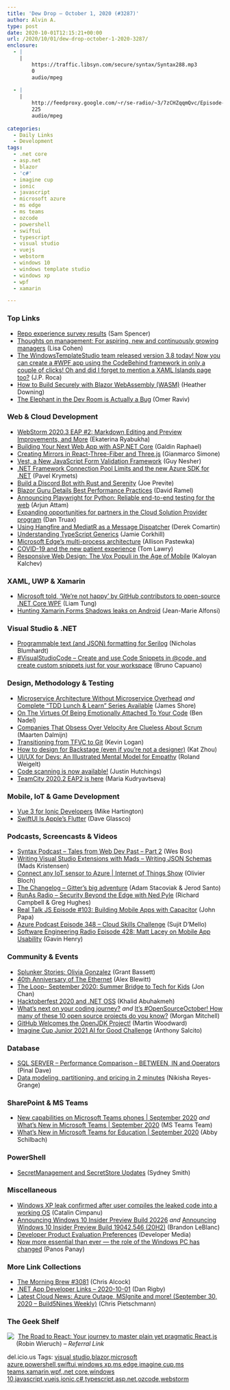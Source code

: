 ```yaml
---
title: 'Dew Drop – October 1, 2020 (#3287)'
author: Alvin A.
type: post
date: 2020-10-01T12:15:21+00:00
url: /2020/10/01/dew-drop-october-1-2020-3287/
enclosure:
  - |
    |
        https://traffic.libsyn.com/secure/syntax/Syntax288.mp3
        0
        audio/mpeg
        
  - |
    |
        http://feedproxy.google.com/~r/se-radio/~3/7zCHZqqmQvc/Episode-428-Matt-Lacey-on-Mobile-App-Usability.mp3
        225
        audio/mpeg
        
categories:
  - Daily Links
  - Development
tags:
  - .net core
  - asp.net
  - blazor
  - 'c#'
  - imagine cup
  - ionic
  - javascript
  - microsoft azure
  - ms edge
  - ms teams
  - ozcode
  - powershell
  - swiftui
  - typescript
  - visual studio
  - vuejs
  - webstorm
  - windows 10
  - windows template studio
  - windows xp
  - wpf
  - xamarin

---
```

### <a name="top"></a>Top Links

  * <a href="https://devblogs.microsoft.com/dotnet/repo-experience-survey-results/?WT.mc_id=DOP-MVP-4025064" target="_blank" rel="noopener noreferrer">Repo experience survey results</a> (Sam Spencer)
  * <a href="https://www.linkedin.com/pulse/thoughts-management-aspiring-new-continuously-growing-lisa-cohen/" target="_blank" rel="noopener noreferrer">Thoughts on management: For aspiring, new and continuously growing managers</a> (Lisa Cohen)
  * <a href="https://twitter.com/jpthepm/status/1311360885051592707?s=27" target="_blank" rel="noopener noreferrer">The WindowsTemplateStudio team released version 3.8 today! Now you can create a #WPF app using the CodeBehind framework in only a couple of clicks! Oh and did I forget to mention a XAML Islands page too?</a> (J.P. Roca)
  * <a href="https://developer.okta.com/blog/2020/09/30/blazor-webassembly-wasm-dotnetcore" target="_blank" rel="noopener noreferrer">How to Build Securely with Blazor WebAssembly (WASM)</a> (Heather Downing)
  * <a href="https://oz-code.com/blog/net-c-tips/the-elephant-in-the-dev-room-is-actually-a-bug" target="_blank" rel="noopener noreferrer">The Elephant in the Dev Room is Actually a Bug</a> (Omer Raviv)



### <a name="web"></a>Web & Cloud Development

  * <a href="https://blog.jetbrains.com/webstorm/2020/10/webstorm-2020-3-eap-2/" target="_blank" rel="noopener noreferrer">WebStorm 2020.3 EAP #2: Markdown Editing and Preview Improvements, and More</a> (Ekaterina Ryabukha)
  * <a href="https://www.telerik.com/blogs/building-web-app-aspnet-core" target="_blank" rel="noopener noreferrer">Building Your Next Web App with ASP.NET Core</a> (Galdin Raphael)
  * <a href="http://feedproxy.google.com/~r/tympanus/~3/UC0Ga86PAxE/" target="_blank" rel="noopener noreferrer">Creating Mirrors in React-Three-Fiber and Three.js</a> (Gianmarco Simone)
  * <a href="https://www.infoq.com/news/2020/09/vest-form-validation/?utm_campaign=infoq_content&utm_source=infoq&utm_medium=feed&utm_term=global" target="_blank" rel="noopener noreferrer">Vest, a New JavaScript Form Validation Framework</a> (Guy Nesher)
  * <a href="https://devblogs.microsoft.com/azure-sdk/net-framework-connection-pool-limits/?WT.mc_id=DOP-MVP-4025064" target="_blank" rel="noopener noreferrer">.NET Framework Connection Pool Limits and the new Azure SDK for .NET</a> (Pavel Krymets)
  * <a href="https://developers.facebook.com/blog/post/2020/09/30/build-discord-bot-with-rust-and-serenity/" target="_blank" rel="noopener noreferrer">Build a Discord Bot with Rust and Serenity</a> (Joe Previte)
  * <a href="https://visualstudiomagazine.com/articles/2020/09/30/blazor-performance.aspx" target="_blank" rel="noopener noreferrer">Blazor Guru Details Best Performance Practices</a> (David Ramel)
  * <a href="https://devblogs.microsoft.com/python/announcing-playwright-for-python-reliable-end-to-end-testing-for-the-web/?WT.mc_id=DOP-MVP-4025064" target="_blank" rel="noopener noreferrer">Announcing Playwright for Python: Reliable end-to-end testing for the web</a> (Arjun Attam)
  * <a href="https://blogs.partner.microsoft.com/mpn/expanding-opportunities-for-partners-in-the-cloud-solution-provider-program/" target="_blank" rel="noopener noreferrer">Expanding opportunities for partners in the Cloud Solution Provider program</a> (Dan Truax)
  * <a href="https://codeopinion.com/using-hangfire-and-mediatr-as-a-message-dispatcher/?utm_source=rss&utm_medium=rss&utm_campaign=using-hangfire-and-mediatr-as-a-message-dispatcher" target="_blank" rel="noopener noreferrer">Using Hangfire and MediatR as a Message Dispatcher</a> (Derek Comartin)
  * <a href="https://smashingmagazine.com/2020/10/understanding-typescript-generics/" target="_blank" rel="noopener noreferrer">Understanding TypeScript Generics</a> (Jamie Corkhill)
  * <a href="https://blogs.windows.com/msedgedev/2020/09/30/microsoft-edge-multi-process-architecture/?WT.mc_id=WD-MVP-4025064" target="_blank" rel="noopener noreferrer">Microsoft Edge’s multi-process architecture</a> (Allison Pastewka)
  * <a href="https://cloudblogs.microsoft.com/industry-blog/microsoft-in-business/health/2020/09/30/covid-19-and-the-new-patient-experience/?WT.mc_id=DOP-MVP-4025064" target="_blank" rel="noopener noreferrer">COVID-19 and the new patient experience</a> (Tom Lawry)
  * <a href="https://feeds.telerik.com/link/10828/13918883/responsive-web-design-vox-populi-in-the-age-of-mobile" target="_blank" rel="noopener noreferrer">Responsive Web Design: The Vox Populi in the Age of Mobile</a> (Kaloyan Kalchev)



### <a name="silverlight"></a>XAML, UWP & Xamarin

  * <a href="https://www.zdnet.com/article/microsoft-told-were-not-happy-by-github-contributors-to-open-source-net-core-wpf/#ftag=RSSbaffb68" target="_blank" rel="noopener noreferrer">Microsoft told, &#8216;We&#8217;re not happy&#8217; by GitHub contributors to open-source .NET Core WPF</a> (Liam Tung)
  * <a href="https://www.sharpnado.com/shadows-leaks/" target="_blank" rel="noopener noreferrer">Hunting Xamarin.Forms Shadows leaks on Android</a> (Jean-Marie Alfonsi)



### <a name="dotnet"></a>Visual Studio & .NET

  * <a href="https://nblumhardt.com/2020/10/programmable-serilog-formatting/" target="_blank" rel="noopener noreferrer">Programmable text (and JSON) formatting for Serilog</a> (Nicholas Blumhardt)
  * <a href="http://feedproxy.google.com/~r/elbruno/~3/5Jlsf9229z8/" target="_blank" rel="noopener noreferrer">#VisualStudioCode – Create and use Code Snippets in @code, and create custom snippets just for your workspace</a> (Bruno Capuano)



### <a name="design"></a>Design, Methodology & Testing

  * <a href="https://www.jamesshore.com/v2/projects/lunch-and-learn/microservice-architecture-without-overhead" target="_blank" rel="noopener noreferrer">Microservice Architecture Without Microservice Overhead</a> _and_ <a href="https://www.jamesshore.com/v2/blog/2020/complete-tdd-lunch-and-learn-series-available" target="_blank" rel="noopener noreferrer">Complete “TDD Lunch & Learn” Series Available</a> (James Shore)
  * <a href="https://www.bennadel.com/blog/3901-on-the-virtues-of-being-emotionally-attached-to-your-code.htm" target="_blank" rel="noopener noreferrer">On The Virtues Of Being Emotionally Attached To Your Code</a> (Ben Nadel)
  * <a href="https://medium.com/better-programming/companies-that-obsess-over-velocity-are-clueless-about-scrum-f7654e9cab34" target="_blank" rel="noopener noreferrer">Companies That Obsess Over Velocity Are Clueless About Scrum</a> (Maarten Dalmijn)
  * <a href="https://www.aligneddev.net/blog/2020/transitioning-from-tfvc-to-git/" target="_blank" rel="noopener noreferrer">Transitioning from TFVC to Git</a> (Kevin Logan)
  * <a href="https://backstage.io/blog/2020/09/30/backstage-design-system.html" target="_blank" rel="noopener noreferrer">How to design for Backstage (even if you’re not a designer)</a> (Kat Zhou)
  * <a href="https://weblogs.asp.net/rweigelt/ui-ux-for-devs-an-illustrated-mental-model-for-empathy?WT.mc_id=DOP-MVP-4025064" target="_blank" rel="noopener noreferrer">UI/UX for Devs: An Illustrated Mental Model for Empathy</a> (Roland Weigelt)
  * <a href="https://github.blog/2020-09-30-code-scanning-is-now-available/" target="_blank" rel="noopener noreferrer">Code scanning is now available!</a> (Justin Hutchings)
  * <a href="https://blog.jetbrains.com/teamcity/2020/09/teamcity-2020-2-eap2-is-here/" target="_blank" rel="noopener noreferrer">TeamCity 2020.2 EAP2 is here</a> (Maria Kudryavtseva)



### <a name="mobile"></a>Mobile, IoT & Game Development

  * <a href="https://ionicframework.com/blog/vue-3-for-ionic-developers/" target="_blank" rel="noopener noreferrer">Vue 3 for Ionic Developers</a> (Mike Hartington)
  * <a href="https://medium.com/swlh/swiftui-is-apples-flutter-184d16001bd9?source=rss----f5af2b715248---4" target="_blank" rel="noopener noreferrer">SwiftUI Is Apple’s Flutter</a> (Dave Glassco)



### <a name="podcasts"></a>Podcasts, Screencasts & Videos

  * <a href="https://traffic.libsyn.com/secure/syntax/Syntax288.mp3" target="_blank" rel="noopener noreferrer">Syntax Podcast &#8211; Tales from Web Dev Past &#8211; Part 2</a> (Wes Bos)
  * <a href="http://www.youtube.com/watch?v=4ywMbCqQtv8" target="_blank" rel="noopener noreferrer">Writing Visual Studio Extensions with Mads &#8211; Writing JSON Schemas</a> (Mads Kristensen)
  * <a href="https://channel9.msdn.com/Shows/Internet-of-Things-Show/Connect-any-IoT-sensor-to-Azure?WT.mc_id=DOP-MVP-4025064" target="_blank" rel="noopener noreferrer">Connect any IoT sensor to Azure | Internet of Things Show</a> (Olivier Bloch)
  * <a href="https://changelog.com/podcast/414" target="_blank" rel="noopener noreferrer">The Changelog &#8211; Gitter’s big adventure</a> (Adam Stacoviak & Jerod Santo)
  * <a href="http://feedproxy.google.com/~r/RunaAsRadioWma/~3/mcVFsAExcHs/default.aspx" target="_blank" rel="noopener noreferrer">RunAs Radio &#8211; Security Beyond the Edge with Ned Pyle</a> (Richard Campbell & Greg Hughes)
  * <a href="https://realtalkjavascript.simplecast.com/episodes/episode-103-building-mobile-apps-with-capacitor-8xcTSUnA" target="_blank" rel="noopener noreferrer">Real Talk JS Episode #103: Building Mobile Apps with Capacitor</a> (John Papa)
  * <a href="http://azpodcast.azurewebsites.net/post/Episode-348-Cloud-Skills-Challenge" target="_blank" rel="noopener noreferrer">Azure Podcast Episode 348 &#8211; Cloud Skills Challenge</a> (Sujit D&#8217;Mello)
  * <a href="http://feedproxy.google.com/~r/se-radio/~3/7zCHZqqmQvc/Episode-428-Matt-Lacey-on-Mobile-App-Usability.mp3" target="_blank" rel="noopener noreferrer">Software Engineering Radio Episode 428: Matt Lacey on Mobile App Usability</a> (Gavin Henry)



### <a name="events"></a>Community & Events

  * <a href="https://www.splunk.com/en_us/blog/splunklife/splunker-stories-olivia-gonzalez.html" target="_blank" rel="noopener noreferrer">Splunker Stories: Olivia Gonzalez</a> (Grant Bassett)
  * <a href="https://www.infoq.com/news/2020/09/ethernet-40th/?utm_campaign=infoq_content&utm_source=infoq&utm_medium=feed&utm_term=global" target="_blank" rel="noopener noreferrer">40th Anniversary of The Ethernet</a> (Alex Blewitt)
  * <a href="https://stackoverflow.blog/2020/09/30/the-loop-september-2020-summer-bridge-to-tech-for-kids/" target="_blank" rel="noopener noreferrer">The Loop- September 2020: Summer Bridge to Tech for Kids</a> (Jon Chan)
  * <a href="https://blog.jetbrains.com/dotnet/2020/09/30/hacktoberfest-2020-and-net-oss/" target="_blank" rel="noopener noreferrer">Hacktoberfest 2020 and .NET OSS</a> (Khalid Abuhakmeh)
  * <a href="https://techcommunity.microsoft.com/t5/azure-developer-community-blog/what-s-next-on-your-coding-journey/ba-p/1732880?WT.mc_id=DOP-MVP-4025064" target="_blank" rel="noopener noreferrer">What&#8217;s next on your coding journey?</a> _and_&nbsp;<a href="https://techcommunity.microsoft.com/t5/azure-developer-community-blog/it-s-opensourceoctober-how-many-of-these-10-open-source-projects/ba-p/1733004?WT.mc_id=DOP-MVP-4025064" target="_blank" rel="noopener noreferrer">It’s #OpenSourceOctober! How many of these 10 open source projects do you know?</a> (Morgan Mitchell)
  * <a href="https://github.blog/2020-09-30-github-welcomes-the-openjdk-project/" target="_blank" rel="noopener noreferrer">GitHub Welcomes the OpenJDK Project!</a> (Martin Woodward)
  * <a href="https://techcommunity.microsoft.com/t5/student-developer-blog/imagine-cup-junior-2021-ai-for-good-challenge/ba-p/1722253?WT.mc_id=DOP-MVP-4025064" target="_blank" rel="noopener noreferrer">Imagine Cup Junior 2021 AI for Good Challenge</a> (Anthony Salcito)



### <a name="sql"></a>Database

  * <a href="https://blog.sqlauthority.com/2020/10/01/sql-server-performance-comparison-between-in-and-operators/?utm_source=rss&utm_medium=rss&utm_campaign=sql-server-performance-comparison-between-in-and-operators" target="_blank" rel="noopener noreferrer">SQL SERVER – Performance Comparison – BETWEEN, IN and Operators</a> (Pinal Dave)
  * <a href="https://devblogs.microsoft.com/cosmosdb/data-modeling-partitioning-and-pricing-in-2-minutes/?WT.mc_id=DOP-MVP-4025064" target="_blank" rel="noopener noreferrer">Data modeling, partitioning, and pricing in 2 minutes</a> (Nikisha Reyes-Grange)



### <a name="sp"></a>SharePoint & MS Teams

  * <a href="https://techcommunity.microsoft.com/t5/microsoft-teams-blog/new-capabilities-on-microsoft-teams-phones-september-2020/ba-p/1727097?WT.mc_id=DOP-MVP-4025064" target="_blank" rel="noopener noreferrer">New capabilities on Microsoft Teams phones | September 2020</a> _and_ <a href="https://techcommunity.microsoft.com/t5/microsoft-teams-blog/what-s-new-in-microsoft-teams-september-2020/ba-p/1726562?WT.mc_id=DOP-MVP-4025064" target="_blank" rel="noopener noreferrer">What’s New in Microsoft Teams | September 2020</a> (MS Teams Team)
  * <a href="https://techcommunity.microsoft.com/t5/education-blog/what-s-new-in-microsoft-teams-for-education-september-2020/ba-p/1727261?WT.mc_id=DOP-MVP-4025064" target="_blank" rel="noopener noreferrer">What’s New in Microsoft Teams for Education | September 2020</a> (Abby Schilbach)



### <a name="ps"></a>PowerShell

  * <a href="https://devblogs.microsoft.com/powershell/secretmanagement-and-secretstore-updates/?WT.mc_id=DOP-MVP-4025064" target="_blank" rel="noopener noreferrer">SecretManagement and SecretStore Updates</a> (Sydney Smith)



### <a name="misc"></a>Miscellaneous

  * <a href="https://www.zdnet.com/article/windows-xp-leak-confirmed-after-user-compiles-the-leaked-code-into-a-working-os/#ftag=RSSbaffb68" target="_blank" rel="noopener noreferrer">Windows XP leak confirmed after user compiles the leaked code into a working OS</a> (Catalin Cimpanu)
  * <a href="https://blogs.windows.com/windows-insider/2020/09/30/announcing-windows-10-insider-preview-build-20226/?WT.mc_id=WD-MVP-4025064" target="_blank" rel="noopener noreferrer">Announcing Windows 10 Insider Preview Build 20226</a> _and_ <a href="https://blogs.windows.com/windows-insider/2020/09/30/announcing-windows-10-insider-preview-build-19042-546-20h2/?WT.mc_id=WD-MVP-4025064" target="_blank" rel="noopener noreferrer">Announcing Windows 10 Insider Preview Build 19042.546 (20H2)</a> (Brandon LeBlanc)
  * <a href="https://developermedia.com/developer-product-evaluation-preferences/" target="_blank" rel="noopener noreferrer">Developer Product Evaluation Preferences</a> (Developer Media)
  * <a href="https://blogs.windows.com/windowsexperience/2020/09/30/now-more-essential-than-ever-the-role-of-the-windows-pc-has-changed/?WT.mc_id=WD-MVP-4025064" target="_blank" rel="noopener noreferrer">Now more essential than ever — the role of the Windows PC has changed</a> (Panos Panay)



### <a name="links"></a>More Link Collections

  * <a href="http://feedproxy.google.com/~r/ReflectivePerspective/~3/uEXlZaiXAsk/" target="_blank" rel="noopener noreferrer">The Morning Brew #3081</a> (Chris Alcock)
  * <a href="https://links.danrigby.com/2020/10/app-developer-links-2020-10-01/" target="_blank" rel="noopener noreferrer">.NET App Developer Links &#8211; 2020-10-01</a> (Dan Rigby)
  * <a href="https://build5nines.com/latest-cloud-news-azure-outage-msignite-and-more-september-30-2020-build5nines-weekly/" target="_blank" rel="noopener noreferrer">Latest Cloud News: Azure Outage, MSIgnite and more! (September 30, 2020 – Build5Nines Weekly)</a> (Chris Pietschmann)



### <a name="shelf"></a>The Geek Shelf

<a href="https://www.amazon.com/Road-learn-React-pragmatic-React-js/dp/172004399X/?tag=amavin-20" target="_blank" rel="noopener noreferrer"><img decoding="async" align="left" style="margin: 0px 5px 10px 0px; border: 0px currentcolor; border-image: none; float: left; display: inline; background-image: none;" src="https://m.media-amazon.com/images/I/519rgWOYPjL._AC_UY218_.jpg" border="0" /></a>&nbsp;<a href="https://www.amazon.com/Road-learn-React-pragmatic-React-js/dp/172004399X/?tag=amavin-20" target="_blank" rel="noopener noreferrer">The Road to React: Your journey to master plain yet pragmatic React.js</a> (Robin Wieruch) _&#8211; Referral Link_









<div class="wlWriterEditableSmartContent" id="scid:77ECF5F8-D252-44F5-B4EB-D463C5396A79:9978dd97-94b9-4863-bd4a-bde396f79c0a" style="margin: 0px; padding: 0px; float: none; display: inline;">
  del.icio.us Tags: <a href="http://del.icio.us/popular/visual+studio" rel="tag">visual studio</a>,<a href="http://del.icio.us/popular/blazor" rel="tag">blazor</a>,<a href="http://del.icio.us/popular/microsoft+azure" rel="tag">microsoft azure</a>,<a href="http://del.icio.us/popular/powershell" rel="tag">powershell</a>,<a href="http://del.icio.us/popular/swiftui" rel="tag">swiftui</a>,<a href="http://del.icio.us/popular/windows+xp" rel="tag">windows xp</a>,<a href="http://del.icio.us/popular/ms+edge" rel="tag">ms edge</a>,<a href="http://del.icio.us/popular/imagine+cup" rel="tag">imagine cup</a>,<a href="http://del.icio.us/popular/ms+teams" rel="tag">ms teams</a>,<a href="http://del.icio.us/popular/xamarin" rel="tag">xamarin</a>,<a href="http://del.icio.us/popular/wpf" rel="tag">wpf</a>,<a href="http://del.icio.us/popular/.net+core" rel="tag">.net core</a>,<a href="http://del.icio.us/popular/windows+10" rel="tag">windows 10</a>,<a href="http://del.icio.us/popular/javascript" rel="tag">javascript</a>,<a href="http://del.icio.us/popular/vuejs" rel="tag">vuejs</a>,<a href="http://del.icio.us/popular/ionic" rel="tag">ionic</a>,<a href="http://del.icio.us/popular/c%23" rel="tag">c#</a>,<a href="http://del.icio.us/popular/typescript" rel="tag">typescript</a>,<a href="http://del.icio.us/popular/asp.net" rel="tag">asp.net</a>,<a href="http://del.icio.us/popular/ozcode" rel="tag">ozcode</a>,<a href="http://del.icio.us/popular/webstorm" rel="tag">webstorm</a>
</div>